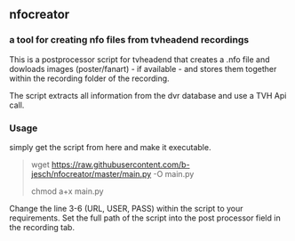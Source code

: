 ## nfocreator
### a tool for creating nfo files from tvheadend recordings

This is a postprocessor script for tvheadend that creates a .nfo file and dowloads images (poster/fanart) - if available - and stores them together within the 
recording folder of the recording.

The script extracts all information from the dvr database and use a TVH Api call.

### Usage

simply get the script from here and make it executable.

> wget https://raw.githubusercontent.com/b-jesch/nfocreator/master/main.py -O main.py
> 
> chmod a+x main.py

 Change the line 3-6 (URL, USER, PASS) within the script to your requirements. Set the full path of the script into the post processor field in the recording tab.

